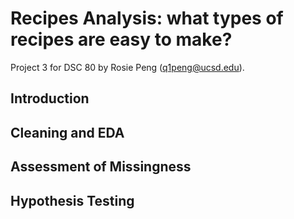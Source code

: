 # Recipes Analysis: what types of recipes are easy to make? 
Project 3 for DSC 80 by Rosie Peng (q1peng@ucsd.edu).

## Introduction



## Cleaning and EDA



## Assessment of Missingness



## Hypothesis Testing

